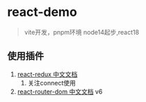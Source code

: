 # react-demo

> vite开发，pnpm环境 node14起步,react18

## 使用插件
1. [react-redux 中文文档](https://www.redux.org.cn/docs/react-redux/api.html)
   1. 关注connect使用
2. [react-router-dom 中文文档](https://serializedowen.github.io/docs/react-router-dom/%E5%90%91%E5%AF%BC/%E5%BF%AB%E9%80%9F%E5%BC%80%E5%A7%8B) v6

